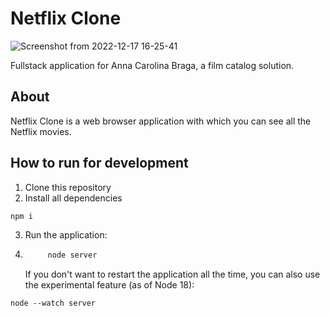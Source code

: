 # Netflix Clone


![Screenshot from 2022-12-17 16-25-41](https://user-images.githubusercontent.com/107212599/208263768-b229956e-b03f-44ca-bc94-eb9570663097.png)

Fullstack application for Anna Carolina Braga, a film catalog solution.

## About

Netflix Clone is a web browser application with which you can see all the Netflix movies.

## How to run for development

1. Clone this repository
2. Install all dependencies

```bash
npm i
```

3. Run the application:
4. ```bash
        node server
   ```
   If you don't want to restart the application all the time, you can also use the experimental feature (as of Node 18):

```
node --watch server
```
